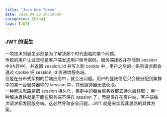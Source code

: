 ```yaml
---
title: "Json Web Token"
date: 2019-04-23 20:19:00
categories: [blog]
tags: [JWT]
---
```


### JWT 的诞生

一项技术的诞生必然是为了解决那个时代面临的某个问题。  
传统的用户认证流程是客户端发送用户账号密码，服务端接收并存储到 session 中(内存中)，并返回 session_id 并写入到 cookie 中，用户之后的一系列请求都会通过 cookie 把 session_id 传递给服务端。  
但是在分布式架构的后端应用中，就会出问题。用户的登陆信息只会被分配到集群中的某一台服务器中的 session 中，其他服务器无法获取。  
一种解决思路是把 session 持久化，集群中的每台服务器都去持久层获取；
另一种解决思路就是干脆在服务端不保存 session 了，而是保存在客户端，客户端每次请求都发回服务端。这必然导致安全问题，JWT 就是来实现此思路的具体方案。

[1]: http://www.ruanyifeng.com/blog/2018/07/json_web_token-tutorial.html
